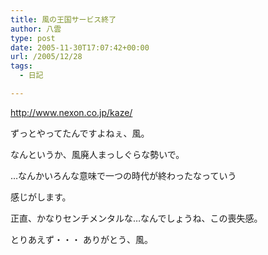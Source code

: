 ```yaml
---
title: 風の王国サービス終了
author: 八雲
type: post
date: 2005-11-30T17:07:42+00:00
url: /2005/12/28
tags:
  - 日記

---
```

http://www.nexon.co.jp/kaze/

ずっとやってたんですよねぇ、風。

なんというか、風廃人まっしぐらな勢いで。

…なんかいろんな意味で一つの時代が終わったなっていう

感じがします。

正直、かなりセンチメンタルな…なんでしょうね、この喪失感。

とりあえず・・・ ありがとう、風。
